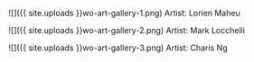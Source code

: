 ![]({{ site.uploads }}wo-art-gallery-1.png)
<span class="caption">Artist: Lorien Maheu</span>

![]({{ site.uploads }}wo-art-gallery-2.png)
<span class="caption">Artist: Mark Locchelli</span>

![]({{ site.uploads }}wo-art-gallery-3.png)
<span class="caption">Artist: Charis Ng</span>
